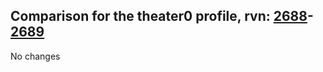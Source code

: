 ## Comparison for the theater0 profile, rvn: [2688](https://github.com/PRO100KatYT/FortniteProfileRevisions/tree/main/profiles/theater0/2688%20theater0.json)-[2689](https://github.com/PRO100KatYT/FortniteProfileRevisions/tree/main/profiles/theater0/2689%20theater0.json)

No changes
